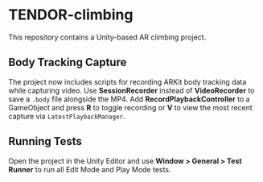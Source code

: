 # TENDOR-climbing

This repository contains a Unity-based AR climbing project.

## Body Tracking Capture

The project now includes scripts for recording ARKit body tracking data while capturing video. Use **SessionRecorder** instead of **VideoRecorder** to save a `.body` file alongside the MP4. Add **RecordPlaybackController** to a GameObject and press **R** to toggle recording or **V** to view the most recent capture via `LatestPlaybackManager`.

## Running Tests

Open the project in the Unity Editor and use **Window > General > Test Runner** to run all Edit Mode and Play Mode tests.
